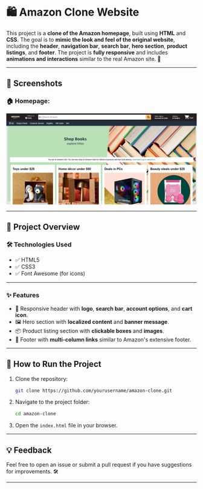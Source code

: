 # 🛍️ Amazon Clone Website

This project is a **clone of the Amazon homepage**, built using **HTML** and **CSS**. The goal is to **mimic the look and feel of the original website**, including the **header**, **navigation bar**, **search bar**, **hero section**, **product listings**, and **footer**. The project is **fully responsive** and includes **animations and interactions** similar to the real Amazon site. 🎯

---

## 📸 Screenshots

### 🏠 Homepage:
![Homepage Screenshot](images/image.png)

---

## 🌟 Project Overview

### 🛠️ Technologies Used
- ✅ HTML5
- ✅ CSS3
- ✅ Font Awesome (for icons)

---

### ✨ Features
- 🎯 Responsive header with **logo**, **search bar**, **account options**, and **cart icon**.
- 🖼️ Hero section with **localized content** and **banner message**.
- 📦 Product listing section with **clickable boxes** and **images**.
- 📝 Footer with **multi-column links** similar to Amazon's extensive footer.

---

## 🚀 How to Run the Project
1. Clone the repository:
   ```bash
   git clone https://github.com/yourusername/amazon-clone.git
   ```
2. Navigate to the project folder:
   ```bash
   cd amazon-clone
   ```
3. Open the `index.html` file in your browser.

---

## 💡 Feedback
Feel free to open an issue or submit a pull request if you have suggestions for improvements. 🛠️

---
